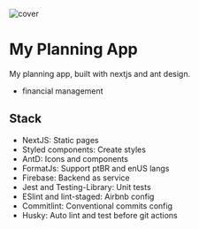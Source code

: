 ![cover](https://raw.githubusercontent.com/jsi1v4/my-planning-app/main/public/cover.png)

# My Planning App

My planning app, built with nextjs and ant design.

- financial management

## Stack

- NextJS: Static pages
- Styled components: Create styles
- AntD: Icons and components
- FormatJs: Support ptBR and enUS langs
- Firebase: Backend as service
- Jest and Testing-Library: Unit tests
- ESlint and lint-staged: Airbnb config
- Commitlint: Conventional commits config
- Husky: Auto lint and test before git actions
